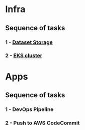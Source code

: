 #

# Infra
## Sequence of tasks
### 1 - [Dataset Storage](cloudformation/infra/dataset-storage/README.md)
### 2 - [EKS cluster](cloudformation/infra/eks-cluster/README.md)

# Apps
## Sequence of tasks
### 1 - DevOps Pipeline

### 2 - Push to AWS CodeCommit